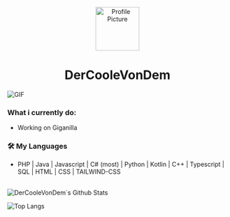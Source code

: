 <p align="center">
 <img width="100px" src="https://avatars.githubusercontent.com/u/75242580" align="center" alt="Profile Picture" />
 <h1 align="center">DerCooleVonDem</h1> 
</p>

<img align="" alt="GIF" src="https://developers.giphy.com/branch/master/static/api-c99e353f761d318322c853c03ebcf21b.gif" />

<h3>What i currently do:</h3>

- Working on Giganilla

<h3>🛠 My Languages</h3>

- PHP | Java | Javascript | C# (most) | Python | Kotlin | C++ | Typescript | SQL | HTML | CSS | TAILWIND-CSS

<br>

<!-- ![souvik's Github Stats](https://github-readme-stats.vercel.app/api?username=devSouvik&show_icons=true&title_color=fff&icon_color=79ff97&text_color=9f9f9f&bg_color=151515) -->
<img align="center" src="https://github-readme-stats.vercel.app/api?username=DerCooleVonDem&include_all_commits=true&count_private=true&show_icons=true&line_height=20&title_color=7A7ADB&icon_color=2234AE&text_color=D3D3D3&bg_color=0,000000,130F40" alt="DerCooleVonDem`s Github Stats">

</br>


![Top Langs](https://github-readme-stats.vercel.app/api/top-langs/?username=DerCooleVonDem&layout=compact&text_color=daf7dc&bg_color=151515)


